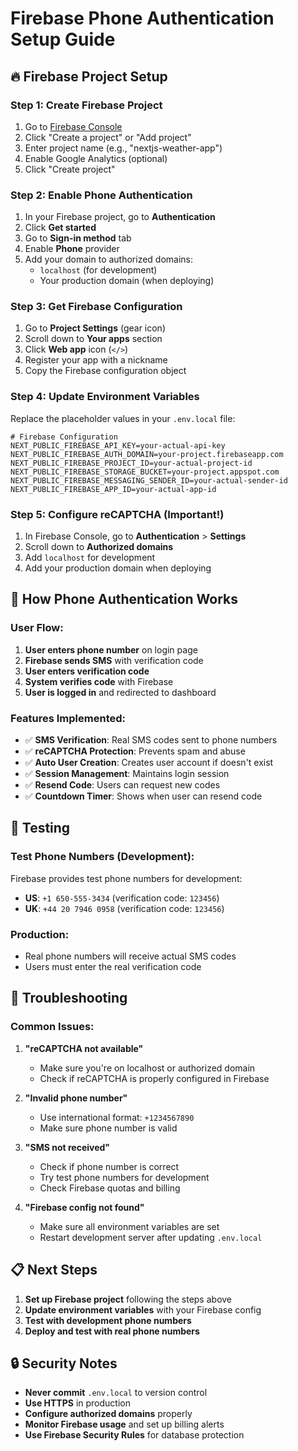 # Firebase Phone Authentication Setup Guide

## 🔥 Firebase Project Setup

### Step 1: Create Firebase Project
1. Go to [Firebase Console](https://console.firebase.google.com/)
2. Click "Create a project" or "Add project"
3. Enter project name (e.g., "nextjs-weather-app")
4. Enable Google Analytics (optional)
5. Click "Create project"

### Step 2: Enable Phone Authentication
1. In your Firebase project, go to **Authentication**
2. Click **Get started**
3. Go to **Sign-in method** tab
4. Enable **Phone** provider
5. Add your domain to authorized domains:
   - `localhost` (for development)
   - Your production domain (when deploying)

### Step 3: Get Firebase Configuration
1. Go to **Project Settings** (gear icon)
2. Scroll down to **Your apps** section
3. Click **Web app** icon (`</>`)
4. Register your app with a nickname
5. Copy the Firebase configuration object

### Step 4: Update Environment Variables
Replace the placeholder values in your `.env.local` file:

```env
# Firebase Configuration
NEXT_PUBLIC_FIREBASE_API_KEY=your-actual-api-key
NEXT_PUBLIC_FIREBASE_AUTH_DOMAIN=your-project.firebaseapp.com
NEXT_PUBLIC_FIREBASE_PROJECT_ID=your-actual-project-id
NEXT_PUBLIC_FIREBASE_STORAGE_BUCKET=your-project.appspot.com
NEXT_PUBLIC_FIREBASE_MESSAGING_SENDER_ID=your-actual-sender-id
NEXT_PUBLIC_FIREBASE_APP_ID=your-actual-app-id
```

### Step 5: Configure reCAPTCHA (Important!)
1. In Firebase Console, go to **Authentication** > **Settings**
2. Scroll down to **Authorized domains**
3. Add `localhost` for development
4. Add your production domain when deploying

## 📱 How Phone Authentication Works

### User Flow:
1. **User enters phone number** on login page
2. **Firebase sends SMS** with verification code
3. **User enters verification code**
4. **System verifies code** with Firebase
5. **User is logged in** and redirected to dashboard

### Features Implemented:
- ✅ **SMS Verification**: Real SMS codes sent to phone numbers
- ✅ **reCAPTCHA Protection**: Prevents spam and abuse
- ✅ **Auto User Creation**: Creates user account if doesn't exist
- ✅ **Session Management**: Maintains login session
- ✅ **Resend Code**: Users can request new codes
- ✅ **Countdown Timer**: Shows when user can resend code

## 🚀 Testing

### Test Phone Numbers (Development):
Firebase provides test phone numbers for development:
- **US**: `+1 650-555-3434` (verification code: `123456`)
- **UK**: `+44 20 7946 0958` (verification code: `123456`)

### Production:
- Real phone numbers will receive actual SMS codes
- Users must enter the real verification code

## 🔧 Troubleshooting

### Common Issues:

1. **"reCAPTCHA not available"**
   - Make sure you're on localhost or authorized domain
   - Check if reCAPTCHA is properly configured in Firebase

2. **"Invalid phone number"**
   - Use international format: `+1234567890`
   - Make sure phone number is valid

3. **"SMS not received"**
   - Check if phone number is correct
   - Try test phone numbers for development
   - Check Firebase quotas and billing

4. **"Firebase config not found"**
   - Make sure all environment variables are set
   - Restart development server after updating `.env.local`

## 📋 Next Steps

1. **Set up Firebase project** following the steps above
2. **Update environment variables** with your Firebase config
3. **Test with development phone numbers**
4. **Deploy and test with real phone numbers**

## 🔒 Security Notes

- **Never commit** `.env.local` to version control
- **Use HTTPS** in production
- **Configure authorized domains** properly
- **Monitor Firebase usage** and set up billing alerts
- **Use Firebase Security Rules** for database protection

